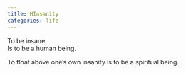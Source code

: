 ```yaml
---
title: HInsanity
categories: life
---
```

To be insane  
Is to be a human being.

To float above one’s own insanity 
is to be a spiritual being.
